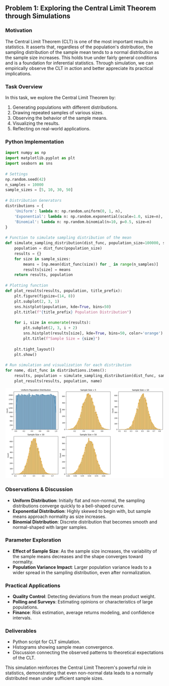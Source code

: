 ## Problem 1: Exploring the Central Limit Theorem through Simulations

### Motivation
The Central Limit Theorem (CLT) is one of the most important results in statistics. It asserts that, regardless of the population's distribution, the sampling distribution of the sample mean tends to a normal distribution as the sample size increases. This holds true under fairly general conditions and is a foundation for inferential statistics. Through simulation, we can empirically observe the CLT in action and better appreciate its practical implications.

### Task Overview
In this task, we explore the Central Limit Theorem by:
1. Generating populations with different distributions.
2. Drawing repeated samples of various sizes.
3. Observing the behavior of the sample means.
4. Visualizing the results.
5. Reflecting on real-world applications.

### Python Implementation
```python
import numpy as np
import matplotlib.pyplot as plt
import seaborn as sns

# Settings
np.random.seed(42)
n_samples = 10000
sample_sizes = [5, 10, 30, 50]

# Distribution Generators
distributions = {
    'Uniform': lambda n: np.random.uniform(0, 1, n),
    'Exponential': lambda n: np.random.exponential(scale=1.0, size=n),
    'Binomial': lambda n: np.random.binomial(n=10, p=0.5, size=n)
}

# Function to simulate sampling distribution of the mean
def simulate_sampling_distribution(dist_func, population_size=100000, sample_sizes=[5, 10, 30, 50]):
    population = dist_func(population_size)
    results = {}
    for size in sample_sizes:
        means = [np.mean(dist_func(size)) for _ in range(n_samples)]
        results[size] = means
    return results, population

# Plotting function
def plot_results(results, population, title_prefix):
    plt.figure(figsize=(14, 8))
    plt.subplot(2, 3, 1)
    sns.histplot(population, kde=True, bins=50)
    plt.title(f"{title_prefix} Population Distribution")

    for i, size in enumerate(results):
        plt.subplot(2, 3, i + 2)
        sns.histplot(results[size], kde=True, bins=50, color='orange')
        plt.title(f"Sample Size = {size}")

    plt.tight_layout()
    plt.show()

# Run simulation and visualization for each distribution
for name, dist_func in distributions.items():
    results, population = simulate_sampling_distribution(dist_func, sample_sizes=sample_sizes)
    plot_results(results, population, name)
```
![alt text](image.png)

### Observations & Discussion
- **Uniform Distribution**: Initially flat and non-normal, the sampling distributions converge quickly to a bell-shaped curve.
- **Exponential Distribution**: Highly skewed to begin with, but sample means approach normality as size increases.
- **Binomial Distribution**: Discrete distribution that becomes smooth and normal-shaped with larger samples.

### Parameter Exploration
- **Effect of Sample Size**: As the sample size increases, the variability of the sample means decreases and the shape converges toward normality.
- **Population Variance Impact**: Larger population variance leads to a wider spread in the sampling distribution, even after normalization.

### Practical Applications
- **Quality Control**: Detecting deviations from the mean product weight.
- **Polling and Surveys**: Estimating opinions or characteristics of large populations.
- **Finance**: Risk estimation, average returns modeling, and confidence intervals.

### Deliverables
- Python script for CLT simulation.
- Histograms showing sample mean convergence.
- Discussion connecting the observed patterns to theoretical expectations of the CLT.

This simulation reinforces the Central Limit Theorem's powerful role in statistics, demonstrating that even non-normal data leads to a normally distributed mean under sufficient sample sizes.

